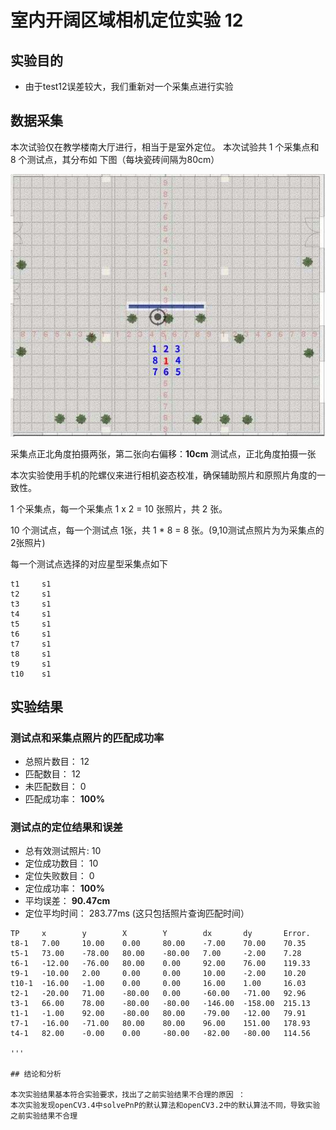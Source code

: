 # 室内开阔区域相机定位实验 12 #

## 实验目的 ##

* 由于test12误差较大，我们重新对一个采集点进行实验

## 数据采集 ##

本次试验仅在教学楼南大厅进行，相当于是室外定位。
本次试验共 1 个采集点和 8 个测试点，其分布如
下图（每块瓷砖间隔为80cm）

![拍摄点](test-spots.jpg)

采集点正北角度拍摄两张，第二张向右偏移：**10cm**
测试点，正北角度拍摄一张

本次实验使用手机的陀螺仪来进行相机姿态校准，确保辅助照片和原照片角度的一致性。

1 个采集点，每一个采集点 1 x 2 = 10 张照片，共 2 张。

10 个测试点，每一个测试点 1张，共 1 * 8 = 8 张。(9,10测试点照片为为采集点的2张照片)

每一个测试点选择的对应星型采集点如下

```
t1     s1
t2     s1
t3     s1
t4     s1
t5     s1
t6     s1
t7     s1
t8     s1
t9     s1
t10    s1

```

## 实验结果

### 测试点和采集点照片的匹配成功率

* 总照片数目： 12
* 匹配数目： 12
* 未匹配数目： 0
* 匹配成功率： **100%**

### 测试点的定位结果和误差

* 总有效测试照片: 10
* 定位成功数目： 10
* 定位失败数目： 0
* 定位成功率：   **100%**
* 平均误差：    **90.47cm**
* 定位平均时间： 283.77ms (这只包括照片查询匹配时间）

```
TP     x        y        X        Y        dx       dy       Error.  
t8-1   7.00     10.00    0.00     80.00    -7.00    70.00    70.35   
t5-1   73.00    -78.00   80.00    -80.00   7.00     -2.00    7.28    
t6-1   -12.00   -76.00   80.00    0.00     92.00    76.00    119.33  
t9-1   -10.00   2.00     0.00     0.00     10.00    -2.00    10.20   
t10-1  -16.00   -1.00    0.00     0.00     16.00    1.00     16.03   
t2-1   -20.00   71.00    -80.00   0.00     -60.00   -71.00   92.96   
t3-1   66.00    78.00    -80.00   -80.00   -146.00  -158.00  215.13  
t1-1   -1.00    92.00    -80.00   80.00    -79.00   -12.00   79.91   
t7-1   -16.00   -71.00   80.00    80.00    96.00    151.00   178.93  
t4-1   82.00    -0.00    0.00     -80.00   -82.00   -80.00   114.56  

'''

## 结论和分析

本次实验结果基本符合实验要求，找出了之前实验结果不合理的原因 ：
本次实验发现openCV3.4中solvePnP的默认算法和openCV3.2中的默认算法不同，导致实验之前实验结果不合理


